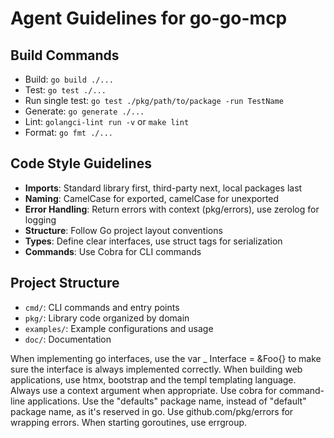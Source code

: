 # Agent Guidelines for go-go-mcp

## Build Commands
- Build: `go build ./...`
- Test: `go test ./...`
- Run single test: `go test ./pkg/path/to/package -run TestName`
- Generate: `go generate ./...`
- Lint: `golangci-lint run -v` or `make lint`
- Format: `go fmt ./...`

## Code Style Guidelines
- **Imports**: Standard library first, third-party next, local packages last
- **Naming**: CamelCase for exported, camelCase for unexported
- **Error Handling**: Return errors with context (pkg/errors), use zerolog for logging
- **Structure**: Follow Go project layout conventions
- **Types**: Define clear interfaces, use struct tags for serialization
- **Commands**: Use Cobra for CLI commands

## Project Structure
- `cmd/`: CLI commands and entry points
- `pkg/`: Library code organized by domain
- `examples/`: Example configurations and usage
- `doc/`: Documentation

<goGuidelines>
When implementing go interfaces, use the var _ Interface = &Foo{} to make sure the interface is always implemented correctly.
When building web applications, use htmx, bootstrap and the templ templating language.
Always use a context argument when appropriate.
Use cobra for command-line applications.
Use the "defaults" package name, instead of "default" package name, as it's reserved in go.
Use github.com/pkg/errors for wrapping errors.
When starting goroutines, use errgroup.
</goGuidelines>